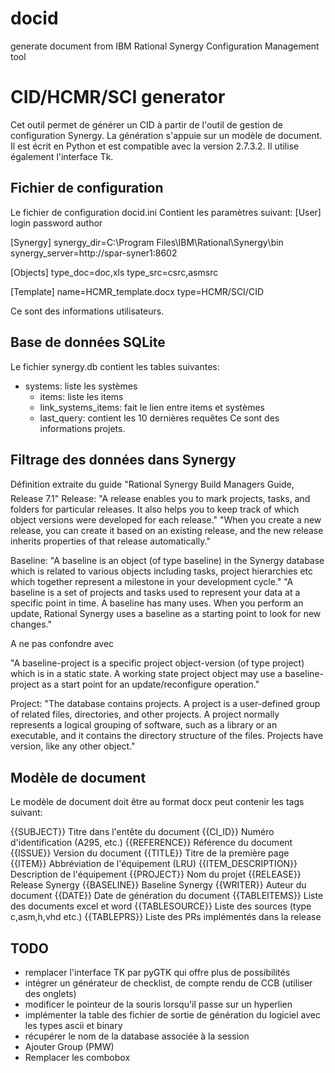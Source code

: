 docid
=====

generate document from IBM Rational Synergy Configuration Management tool

CID/HCMR/SCI generator
======================

Cet outil permet de générer un CID à partir de l'outil de gestion de configuration Synergy.
La génération s'appuie sur un modèle de document.
Il est écrit en Python et est compatible avec la version 2.7.3.2.
Il utilise également l'interface Tk.

Fichier de configuration
------------------------
Le fichier de configuration docid.ini Contient les paramètres suivant:
[User]
login
password
author

[Synergy]
synergy_dir=C:\Program Files\IBM\Rational\Synergy\bin\
synergy_server=http://spar-syner1:8602

[Objects]
type_doc=doc,xls
type_src=csrc,asmsrc

[Template]
name=HCMR_template.docx
type=HCMR/SCI/CID

Ce sont des informations utilisateurs.

Base de données SQLite
----------------------

Le fichier synergy.db contient les tables suivantes:
  - systems: liste les systèmes
	- items: liste les items
	- link_systems_items: fait le lien entre items et systèmes
	- last_query: contient les 10 dernières requêtes
Ce sont des informations projets.

Filtrage des données dans Synergy
---------------------------------
Définition extraite du guide "Rational Synergy Build Managers Guide, Release 7.1"
Release:
"A release enables you to mark projects, tasks, and folders for particular releases. It also helps you to
keep track of which object versions were developed for each release."
"When you create a new release, you can create it based on an existing release, and
the new release inherits properties of that release automatically."

Baseline:
"A baseline is an object (of type baseline) in the Synergy database which is related to various objects including
tasks, project hierarchies etc which together represent a milestone in your development cycle."
"A baseline is a set of projects and tasks used to represent your data at a specific
point in time. A baseline has many uses. When you perform an update, Rational
Synergy uses a baseline as a starting point to look for new changes."

A ne pas confondre avec

"A baseline-project is a specific project object-version (of type project) which is in a static state.
A working state project object may use a baseline-project as a start point for an update/reconfigure operation."

Project:
"The database contains projects. A project is a user-defined group of related files, directories, and other projects.
A project normally represents a logical grouping of software, such as a library or an executable, and
it contains the directory structure of the files. Projects have version, like any other object."

Modèle de document
------------------

Le modèle de document doit être au format docx peut contenir les tags suivant:

{{SUBJECT}}				Titre dans l'entête du document
{{CI_ID}}               Numéro d'identification (A295, etc.)
{{REFERENCE}}			Référence du document
{{ISSUE}}				Version du document
{{TITLE}}				Titre de la première page
{{ITEM}}				Abbréviation de l'équipement (LRU)
{{ITEM_DESCRIPTION}}	Description de l'équipement
{{PROJECT}}				Nom du projet
{{RELEASE}}				Release Synergy
{{BASELINE}}			Baseline Synergy
{{WRITER}}				Auteur du document
{{DATE}}				Date de génération du document
{{TABLEITEMS}}			Liste des documents excel et word
{{TABLESOURCE}}			Liste des sources (type c,asm,h,vhd etc.)
{{TABLEPRS}}			Liste des PRs implémentés dans la release

TODO
----
- remplacer l'interface TK par pyGTK qui offre plus de possibilités
- intégrer un générateur de checklist, de compte rendu de CCB (utiliser des onglets)
- modificer le pointeur de la souris lorsqu'il passe sur un hyperlien
- implémenter la table des fichier de sortie de génération du logiciel avec les types ascii et binary
- récupérer le nom de la database associée à la session
- Ajouter Group (PMW)
- Remplacer les combobox

